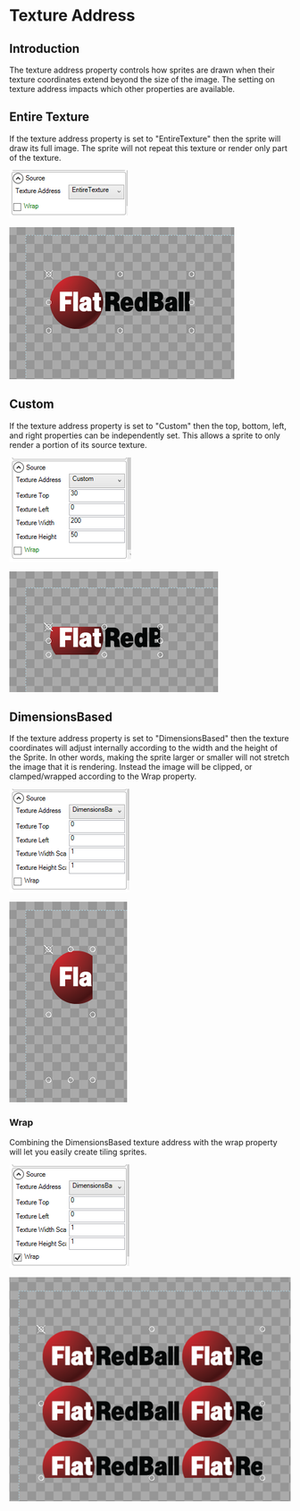 # Texture Address

## Introduction

The texture address property controls how sprites are drawn when their texture coordinates extend beyond the size of the image. The setting on texture address impacts which other properties are available.

## Entire Texture

If the texture address property is set to "EntireTexture" then the sprite will draw its full image. The sprite will not repeat this texture or render only part of the texture.

![](../../.gitbook/assets/GumEntireTextureTextureAddress.png)

![](../../.gitbook/assets/GumEntireTextureSprite.png)

## Custom

If the texture address property is set to "Custom" then the top, bottom, left, and right properties can be independently set. This allows a sprite to only render a portion of its source texture.

![](<../../.gitbook/assets/GumCustomTextureAddress (1).png>)

![](../../.gitbook/assets/GumCustomTextureSprite.png)

## DimensionsBased

If the texture address property is set to "DimensionsBased" then the texture coordinates will adjust internally according to the width and the height of the Sprite. In other words, making the sprite larger or smaller will not stretch the image that it is rendering. Instead the image will be clipped, or clamped/wrapped according to the Wrap property.

![](<../../.gitbook/assets/GumDimensionBasedTextureAddress (1).png>)

![](../../.gitbook/assets/GumDimensionBasedSprite.png)

### Wrap

Combining the DimensionsBased texture address with the wrap property will let you easily create tiling sprites.

![](../../.gitbook/assets/GumDimensionBasedTextureAddressWrap.png)

![](<../../.gitbook/assets/GumDimensionBasedSpriteWrap (1).png>)
